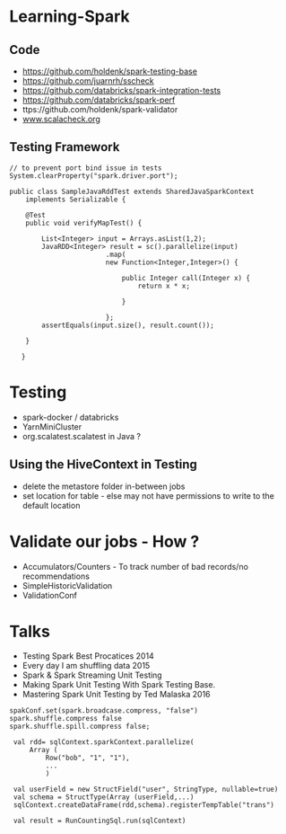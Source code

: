 # Learning-Spark

## Code 
- https://github.com/holdenk/spark-testing-base
- https://github.com/juarnrh/sscheck
- https://github.com/databricks/spark-integration-tests
- https://github.com/databricks/spark-perf
- ttps://github.com/holdenk/spark-validator       
- www.scalacheck.org
    
## Testing Framework

```
// to prevent port bind issue in tests        
System.clearProperty("spark.driver.port"); 
        
public class SampleJavaRddTest extends SharedJavaSparkContext 
    implements Serializable {
    
    @Test
    public void verifyMapTest() {
    
        List<Integer> input = Arrays.asList(1,2);
        JavaRDD<Integer> result = sc().parallelize(input)
                        .map(
                        new Function<Integer,Integer>() {
                        
                            public Integer call(Integer x) {
                                return x * x;
                            
                            }
                        
                        };
        assertEquals(input.size(), result.count());                       
    
    }
    
   }
```   
   
# Testing
   - spark-docker / databricks
   - YarnMiniCluster 
   - org.scalatest.scalatest in Java ?

## Using the HiveContext in Testing
 - delete the metastore folder in-between jobs
 - set location for table - else may not have permissions to write to the 
    default location

 # Validate our jobs - How ?
   - Accumulators/Counters - To track number of bad records/no recommendations
   - SimpleHistoricValidation
   - ValidationConf
   
# Talks
  -  Testing Spark Best Procatices 2014
  - Every day I am shuffling data 2015
  - Spark & Spark Streaming Unit Testing
  - Making Spark Unit Testing With Spark Testing Base.  
  - Mastering Spark Unit Testing by Ted Malaska 2016
   
   ```
spakConf.set(spark.broadcase.compress, "false")
spark.shuffle.compress false
spark.shuffle.spill.compress false; 

    val rdd= sqlContext.sparkContext.parallelize(
        Array (
            Row("bob", "1", "1"),
            ...
            )
            
    val userField = new StructField("user", StringType, nullable=true)
    val schema = StructType(Array (userField,...)
    sqlContext.createDataFrame(rdd,schema).registerTempTable("trans")

    val result = RunCountingSql.run(sqlContext)
```
 
